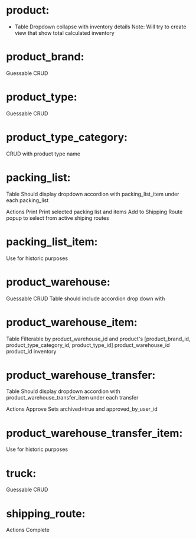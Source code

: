 # product:

- Table
  Dropdown collapse with inventory details
  Note: Will try to create view that show total calculated inventory

# product_brand:

Guessable CRUD

# product_type:

Guessable CRUD

# product_type_category:

CRUD with product type name

# packing_list:

Table
Should display dropdown accordion with packing_list_item under each packing_list

Actions
Print
    Print selected packing list and items
Add to Shipping Route
    popup to select from active shiping routes

# packing_list_item:
Use for historic purposes

# product_warehouse:

Guessable CRUD
Table should include accordion drop down with

# product_warehouse_item:

Table
Filterable by product_warehouse_id and product's [product_brand_id, product_type_category_id, product_type_id]
product_warehouse_id
product_id
inventory

# product_warehouse_transfer:

Table
Should display dropdown accordion with product_warehouse_transfer_item under each transfer

Actions
Approve
Sets archived=true and approved_by_user_id

# product_warehouse_transfer_item:

Use for historic purposes

# truck:

Guessable CRUD

# shipping_route:

Actions
Complete
